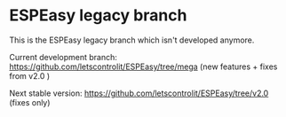 # ESPEasy legacy branch

This is the ESPEasy legacy branch which isn't developed anymore. 

Current development branch: https://github.com/letscontrolit/ESPEasy/tree/mega (new features + fixes from v2.0 )

Next stable version: https://github.com/letscontrolit/ESPEasy/tree/v2.0  (fixes only)


